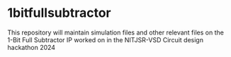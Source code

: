 # 1bitfullsubtractor
This repository will maintain simulation files and other relevant files on the 1-Bit Full Subtractor IP worked on in the NITJSR-VSD Circuit design hackathon 2024
